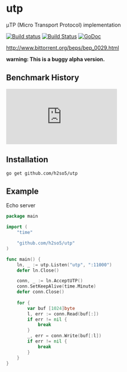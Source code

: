 utp
===

μTP (Micro Transport Protocol) implementation

[![Build status](https://ci.appveyor.com/api/projects/status/j1be8y7p6nd2wqqw?svg=true)](https://ci.appveyor.com/project/h2so5/utp)
[![Build Status](https://travis-ci.org/h2so5/utp.svg)](https://travis-ci.org/h2so5/utp)
[![GoDoc](https://godoc.org/github.com/h2so5/utp?status.svg)](http://godoc.org/github.com/h2so5/utp)

http://www.bittorrent.org/beps/bep_0029.html

**warning: This is a buggy alpha version.**

## Benchmark History

[![Benchmark status](http://107.170.244.57:80/go-utp-bench.php)]()

## Installation

```
go get github.com/h2so5/utp
```

## Example

Echo server

```go
package main

import (
	"time"

	"github.com/h2so5/utp"
)

func main() {
	ln, _ := utp.Listen("utp", ":11000")
	defer ln.Close()

	conn, _ := ln.AcceptUTP()
	conn.SetKeepAlive(time.Minute)
	defer conn.Close()
	
	for {
		var buf [1024]byte
		l, err := conn.Read(buf[:])
		if err != nil {
			break
		}
		_, err = conn.Write(buf[:l])
		if err != nil {
			break
		}
	}
}
```
